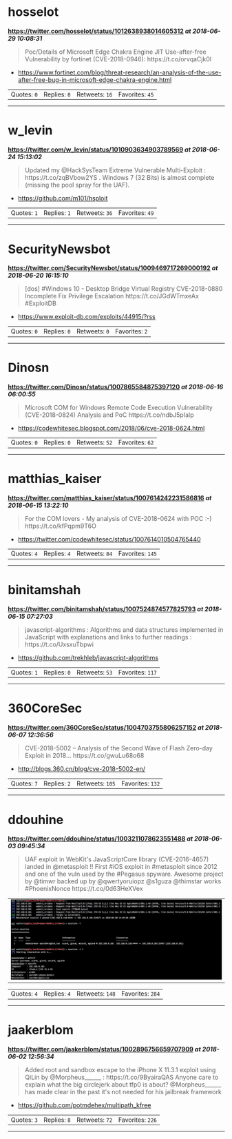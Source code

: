# hosselot
**https://twitter.com/hosselot/status/1012638938014605312 _at 2018-06-29 10:08:31_**
<blockquote>
Poc/Details of Microsoft Edge Chakra Engine JIT Use-after-free Vulnerability by fortinet (CVE-2018-0946):
https://t.co/orvqaCjk0l
</blockquote>

* https://www.fortinet.com/blog/threat-research/an-analysis-of-the-use-after-free-bug-in-microsoft-edge-chakra-engine.html

<table><tr>
<td>Quotes: <code>0</code></td>
<td>Replies: <code>0</code></td>
<td>Retweets: <code>16</code></td>
<td>Favorites: <code>45</code></td>
</tr></table>

---

# w_levin
**https://twitter.com/w_levin/status/1010903634903789569 _at 2018-06-24 15:13:02_**
<blockquote>
Updated my @HackSysTeam Extreme Vulnerable Multi-Exploit : https://t.co/zqBVbow2YS .
Windows 7 (32 Bits) is almost complete (missing the pool spray for the UAF).
</blockquote>

* https://github.com/m101/hsploit

<table><tr>
<td>Quotes: <code>1</code></td>
<td>Replies: <code>1</code></td>
<td>Retweets: <code>36</code></td>
<td>Favorites: <code>49</code></td>
</tr></table>

---

# SecurityNewsbot
**https://twitter.com/SecurityNewsbot/status/1009469717269000192 _at 2018-06-20 16:15:10_**
<blockquote>
[dos] #Windows 10 - Desktop Bridge Virtual Registry CVE-2018-0880 Incomplete Fix Privilege Escalation https://t.co/JGdWTmxeAx #ExploitDB
</blockquote>

* https://www.exploit-db.com/exploits/44915/?rss

<table><tr>
<td>Quotes: <code>0</code></td>
<td>Replies: <code>0</code></td>
<td>Retweets: <code>0</code></td>
<td>Favorites: <code>2</code></td>
</tr></table>

---

# Dinosn
**https://twitter.com/Dinosn/status/1007865584875397120 _at 2018-06-16 06:00:55_**
<blockquote>
Microsoft COM for Windows Remote Code Execution Vulnerability (CVE-2018-0824) Analysis and PoC
https://t.co/ndbJ5pIalp
</blockquote>

* https://codewhitesec.blogspot.com/2018/06/cve-2018-0624.html

<table><tr>
<td>Quotes: <code>0</code></td>
<td>Replies: <code>0</code></td>
<td>Retweets: <code>52</code></td>
<td>Favorites: <code>62</code></td>
</tr></table>

---

# matthias_kaiser
**https://twitter.com/matthias_kaiser/status/1007614242231586816 _at 2018-06-15 13:22:10_**
<blockquote>
For the COM lovers -  My analysis of CVE-2018-0624 with POC :-) https://t.co/kfPqpm9T6O
</blockquote>

* https://twitter.com/codewhitesec/status/1007614010504765440

<table><tr>
<td>Quotes: <code>4</code></td>
<td>Replies: <code>4</code></td>
<td>Retweets: <code>84</code></td>
<td>Favorites: <code>145</code></td>
</tr></table>

---

# binitamshah
**https://twitter.com/binitamshah/status/1007524874577825793 _at 2018-06-15 07:27:03_**
<blockquote>
javascript-algorithms : Algorithms and data structures implemented in JavaScript with explanations and links to further readings : https://t.co/UxsxuTbpwi
</blockquote>

* https://github.com/trekhleb/javascript-algorithms

<table><tr>
<td>Quotes: <code>1</code></td>
<td>Replies: <code>0</code></td>
<td>Retweets: <code>53</code></td>
<td>Favorites: <code>117</code></td>
</tr></table>

---

# 360CoreSec
**https://twitter.com/360CoreSec/status/1004703755806257152 _at 2018-06-07 12:36:56_**
<blockquote>
CVE-2018-5002 – Analysis of the Second Wave of Flash Zero-day Exploit in 2018... https://t.co/gwuLu68o68
</blockquote>

* http://blogs.360.cn/blog/cve-2018-5002-en/

<table><tr>
<td>Quotes: <code>7</code></td>
<td>Replies: <code>2</code></td>
<td>Retweets: <code>105</code></td>
<td>Favorites: <code>132</code></td>
</tr></table>

---

# ddouhine
**https://twitter.com/ddouhine/status/1003211078623551488 _at 2018-06-03 09:45:34_**
<blockquote>
UAF exploit in WebKit's JavaScriptCore library (CVE-2016-4657) landed in @metasploit !! First #iOS exploit in #metasploit since 2012 and one of the vuln used by the #Pegasus spyware. Awesome project by @timwr backed up by @qwertyoruiopz @s1guza @thimstar works #PhoenixNonce https://t.co/0d63HeXVex
</blockquote>


<table><tr>
<td><img src="pictures/http+++pbs.twimg.com+media+DewfCNeWkAENjwr.jpg" alt="http://pbs.twimg.com/media/DewfCNeWkAENjwr.jpg"></td>
</table></tr>
<table><tr>
<td>Quotes: <code>4</code></td>
<td>Replies: <code>4</code></td>
<td>Retweets: <code>148</code></td>
<td>Favorites: <code>284</code></td>
</tr></table>

---

# jaakerblom
**https://twitter.com/jaakerblom/status/1002896756659707909 _at 2018-06-02 12:56:34_**
<blockquote>
Added root and sandbox escape to the iPhone X 11.3.1 exploit using QiLin by @Morpheus______ : https://t.co/9ByairaQAS Anyone care to explain what the big circlejerk about tfp0 is about? @Morpheus______  has made clear in the past it's not needed for his jailbreak framework
</blockquote>

* https://github.com/potmdehex/multipath_kfree

<table><tr>
<td>Quotes: <code>3</code></td>
<td>Replies: <code>8</code></td>
<td>Retweets: <code>72</code></td>
<td>Favorites: <code>226</code></td>
</tr></table>

---

